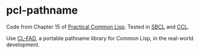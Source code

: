# pcl-pathname

Code from Chapter 15 of [Practical Common Lisp](http://www.gigamonkeys.com/book/). Tested in [SBCL](http://www.sbcl.org) and [CCL](http://ccl.clozure.com).

Use [CL-FAD](http://weitz.de/cl-fad/), a portable pathname library for Common Lisp, in the real-world development.
